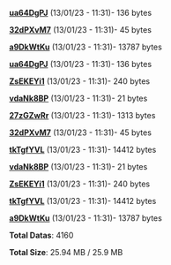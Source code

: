 [**ua64DgPJ**](/data/ua64DgPJ.txt) (13/01/23 - 11:31)- 136 bytes

[**32dPXvM7**](/data/32dPXvM7.txt) (13/01/23 - 11:31)- 45 bytes

[**a9DkWtKu**](/data/a9DkWtKu.txt) (13/01/23 - 11:31)- 13787 bytes

[**ua64DgPJ**](/data/ua64DgPJ.txt) (13/01/23 - 11:31)- 136 bytes

[**ZsEKEYi1**](/data/ZsEKEYi1.txt) (13/01/23 - 11:31)- 240 bytes

[**vdaNk8BP**](/data/vdaNk8BP.txt) (13/01/23 - 11:31)- 21 bytes

[**27zGZwRr**](/data/27zGZwRr.txt) (13/01/23 - 11:31)- 1313 bytes

[**32dPXvM7**](/data/32dPXvM7.txt) (13/01/23 - 11:31)- 45 bytes

[**tkTgfYVL**](/data/tkTgfYVL.txt) (13/01/23 - 11:31)- 14412 bytes

[**vdaNk8BP**](/data/vdaNk8BP.txt) (13/01/23 - 11:31)- 21 bytes

[**ZsEKEYi1**](/data/ZsEKEYi1.txt) (13/01/23 - 11:31)- 240 bytes

[**tkTgfYVL**](/data/tkTgfYVL.txt) (13/01/23 - 11:31)- 14412 bytes

[**a9DkWtKu**](/data/a9DkWtKu.txt) (13/01/23 - 11:31)- 13787 bytes

**Total Datas**: 4160

**Total Size**: 25.94 MB / 25.9 MB